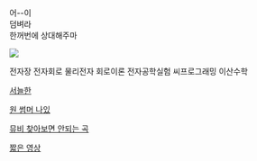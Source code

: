 #  
어--이  
덤벼라  
한꺼번에 상대해주마  

![](https://opgg-com-image.akamaized.net/attach/images/20200826013111.608284.jpg)



전자장 전자회로 물리전자 회로이론 전자공학실험 씨프로그래밍 이산수학  




 [서늘한](https://youtu.be/EzQsoZYY470)

 [원 썸머 나있](https://youtu.be/4CHXJTDkk08)

 [뮤비 찾아보면 안되는 곡](https://youtu.be/OWL1RNX7p90)
 
 [짧은 영상](https://youtu.be/-XJEuQSFbAM)
